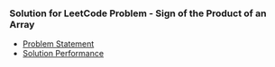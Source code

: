 ### Solution for LeetCode Problem - Sign of the Product of an Array
* [Problem Statement](https://leetcode.com/problems/sign-of-the-product-of-an-array/ "Sign of the Product of an Array")
* [Solution Performance](https://leetcode.com/submissions/detail/677408048/ "Solution Performance")